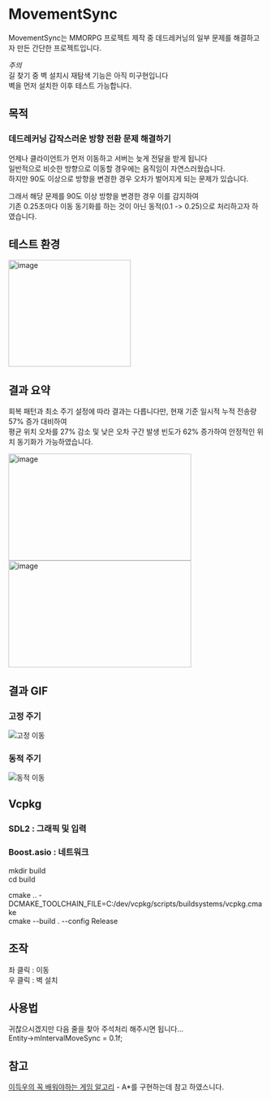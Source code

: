 # MovementSync
MovementSync는 MMORPG 프로젝트 제작 중 데드레커닝의 일부 문제를 해결하고자 만든 간단한 프로젝트입니다.

*주의* <br>
길 찾기 중 벽 설치시 재탐색 기능은 아직 미구현입니다 <br>
벽을 먼저 설치한 이후 테스트 가능합니다. <br>

## 목적
### 데드레커닝 갑작스러운 방향 전환 문제 해결하기

언제나 클라이언트가 먼저 이동하고 서버는 늦게 전달을 받게 됩니다 <br>
일반적으로 비슷한 방향으로 이동할 경우에는 움직임이 자연스러웠습니다. <br>
하지만 90도 이상으로 방향을 변경한 경우 오차가 벌어지게 되는 문제가 있습니다. <br>

그래서 해당 문제를 90도 이상 방향을 변경한 경우 이를 감지하여 <br>
기존 0.25초마다 이동 동기화를 하는 것이 아닌 동적(0.1 -> 0.25)으로 처리하고자 하였습니다. <br>

## 테스트 환경
<img width="241" height="210" alt="image" src="https://github.com/user-attachments/assets/0c02feca-e52b-4057-b022-e92a11288d27" />

## 결과 요약
회복 패턴과 최소 주기 설정에 따라 결과는 다릅니다만, 현재 기준 일시적 누적 전송량 57% 증가 대비하여 <br>
평균 위치 오차를 27% 감소 및 낮은 오차 구간 발생 빈도가 62% 증가하여 안정적인 위치 동기화가 가능하였습니다. <br>

<img width="360" height="210" alt="image" src="https://github.com/user-attachments/assets/66ce613e-1096-4e42-aa53-7b48b6d3f896" />

<img width="360" height="210" alt="image" src="https://github.com/user-attachments/assets/e977bf1b-7d52-47b8-8dbd-64d53a05d448" />

## 결과 GIF

### 고정 주기
![고정 이동](https://github.com/user-attachments/assets/661e7ca4-309f-4c7c-ab18-2053ba76a9e1)

### 동적 주기
![동적 이동](https://github.com/user-attachments/assets/3c80a178-4236-4769-8e5f-e23cc36ec1ec)

## Vcpkg
### SDL2 : 그래픽 및 입력
### Boost.asio : 네트워크

mkdir build <br>
cd build <br>

cmake .. -DCMAKE_TOOLCHAIN_FILE=C:/dev/vcpkg/scripts/buildsystems/vcpkg.cmake <br>
cmake --build . --config Release <br>

## 조작
좌 클릭 : 이동 <br>
우 클릭 : 벽 설치 <br>

## 사용법
귀찮으시겠지만 다음 줄을 찾아 주석처리 해주시면 됩니다... <br>
Entity->mIntervalMoveSync = 0.1f; <br>

## 참고
[이득우의 꼭 배워야하는 게임 알고리](https://www.inflearn.com/course/%EA%B2%8C%EC%9E%84-%EC%95%8C%EA%B3%A0%EB%A6%AC%EC%A6%98?srsltid=AfmBOop6dMp3k7lA91OPR5NQBIGTTnWZBma8r3uTrY9XFidST7RZB5sU) - A*를 구현하는데 참고 하였스니다.
